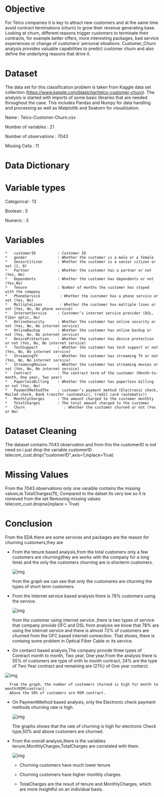 # Objective
For Telco companies it is key to attract new customers and at the same time avoid contract terminations (churn) to grow their revenue generating base. Looking at churn, different reasons trigger customers to terminate their contracts, for example better offers, more interesting packages, bad service experiences or change of customers’ personal situations.
Customer_Churn analysis provides valuable capabilities to predict customer churn and also define the underlying reasons that drive it. 
# Dataset
The data set for this classification problem is taken from Kaggle data set collection (https://www.kaggle.com/blastchar/telco-customer-churn). The analysis is started with imports of some basic libraries that are needed throughout the case. This includes Pandas and Numpy for data handling and processing as well as Matplotlib and Seaborn for visualization.

Name : Telco-Customer-Churn.csv

Number of variables : 21

Number of observations : 7043

Missing Cells : 11
# Data Dictionary
# Variable types
Categorical : 13

Boolean : 5

Numeric : 3
# Variables
    *	customerID          : Customer ID
    *	gender              : Whether the customer is a male or a female
    *	SeniorCitizen       : Whether the customer is a senior citizen or not (1, 0)
    *	Partner		        : Whether the customer has a partner or not (Yes, No)
    *	Dependents	        : Whether the customer has dependents or not (Yes,No)
    *	Tenure              : Number of months the customer has stayed with the company
    *	PhoneService	     : Whether the customer has a phone service or not (Yes, No)
    *	MultipleLines	     : Whether the customer has multiple lines or not (Yes, No, No phone service)
    *	InternetService     : Customer’s internet service provider (DSL, Fiber optic, No)
    *	OnlineSecurity      : Whether the customer has online security or not (Yes, No, No internet service)
    *	OnlineBackup        : Whether the customer has online backup or not (Yes, No, No internet service)
    *	DeviceProtection    : Whether the customer has device protection or not (Yes, No, No internet service)
    *	TechSupport         : Whether the customer has tech support or not (Yes, No, No internet service)
    *	StreamingTV         : Whether the customer has streaming TV or not (Yes, No, No internet service)
    *	StreamingMovies     : Whether the customer has streaming movies or not (Yes, No, No internet service)
    *	Contract            : The contract term of the customer (Month-to-month, One year, Two year)
    *	PaperlessBilling    : Whether the customer has paperless billing or not (Yes, No)
    *	PaymentMethodThe    : customer’s payment method (Electronic check, Mailed check, Bank transfer (automatic), Credit card (automatic))
    *	MonthlyCharges      : The amount charged to the customer monthly
    *	TotalCharges        : The total amount charged to the customer
    *	Churn		           : Whether the customer churned or not (Yes or No)

# Dataset Cleaning
   The dataset contains 7043 observation and from this the customerID is not need so i just drop the variable customerID
   telecom_cust.drop("customerID",axis=1,inplace=True)
# Missing Values
   From the 7043 observations only one varaible contains the missing values,ie.TotalCharges(11), Compared to the datset its very low so it is romeved from the set
   Removing missing values
   telecom_cust.dropna(inplace = True)

# Conclusion
   From the EDA there are some services and packages are the reason for churning customers,they are
 * From the tenure based analysis,from the total customers only a few customers are churning(they are works with the company for a long time)
   and the only the customers churning are is shorterm customers.
   
   ![img](TenureBased.PNG)
   
   from the graph we can see that only the customeres are churning the types of short term customers.
 * From the Internet service based analysis there is 78% customers using the service.
   
   ![img](InternetServiceCnt.PNG)
   
      from the customer using internet service ,there is two types of service that company provide OFC and DSL from analysis we know that 78% are using the internet service and 
      there is almost 72% of customers are churned from the OFC based internet connection. That shows, there is containg some problem in Optical Fiber Cable or its service.
 * On contarct based analysis,The company provide three types of Contract month to month, Two year, One year.From the analysis there is 55% of customers are type of 
   onth to month contract, 24% are the type of Two Year contract and remaining are (21%) of One year contarct.
  
  ![img](CustomerContract.PNG)
  
      From the graph, the number of customers churned is high for month to month(M2M)contract.
      Above the 50% of customers are M2M contract.
      
 * On PaymentMethod based analysis, only the Electronic check payment methods churning rate is high.
   
   ![img](PaymentMethod.PNG)
   
    The graphs shows that the rate of churning is high for electronic Check type,50% and above customers are churned.
    
 * From the overall analysis,there is the variables tenure,MonthlyCharges,TotalCharges are correlated with them.
   
      ![img](Conclusion.PNG)
   

      * Churning customers have much lower tenure 

      * Churning customers have higher monthly charges.

      * TotalCharges are the result of tenure and MonthlyCharges, which are more insightful on an individual basis.
    
   
